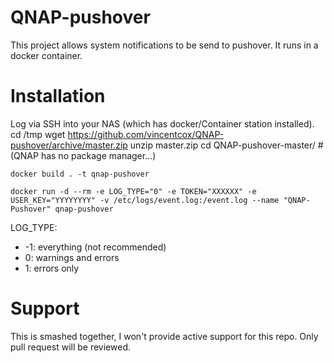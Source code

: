 # QNAP-pushover
This project allows system notifications to be send to pushover. It runs in a docker container.

# Installation

Log via SSH into your NAS (which has docker/Container station installed).
    cd /tmp
    wget https://github.com/vincentcox/QNAP-pushover/archive/master.zip 
    unzip master.zip
    cd QNAP-pushover-master/
    # (QNAP has no package manager...)

    docker build . -t qnap-pushover

    docker run -d --rm -e LOG_TYPE="0" -e TOKEN="XXXXXX" -e USER_KEY="YYYYYYYY" -v /etc/logs/event.log:/event.log --name "QNAP-Pushover" qnap-pushover

LOG_TYPE:
- -1: everything (not recommended)
- 0: warnings and errors
- 1: errors only

# Support
This is smashed together, I won't provide active support for this repo. Only pull request will be reviewed.